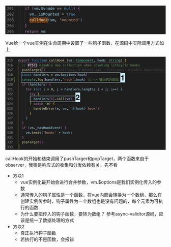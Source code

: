 
![](../img/vue4.png)

Vue给一个vue实例在生命周期中设置了一些钩子函数，在源码中实际调用方式如上

![](../img/vue5.png)

callHook的开始和结束调用了pushTarger和popTarget，两个函数来自于observer，我猜是响应式的收集和分发依赖有关，先不看

- 方块1
    - vue实例化最开始会进行合并参数，vm.$options是我们实例化传入的参数 
    - 通常传入的钩子属性是一个函数，在vue内部会转换为一个数组，那么在创建实例传参时，钩子属性为一个数组也是没有问题的，每个元素为可执行的函数
    - 为什么要把传入的钩子函数，要转为数组？ 参考async-validtor源码，应该是统一了数据处理的方式
- 方块2
    - 真正执行钩子函数
    - 若执行的不是函数，会报错